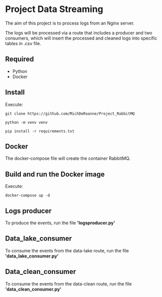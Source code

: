 # Project Data Streaming

The aim of this project is to process logs from an Nginx server.

The logs will be processed via a route that includes a producer and two consumers, which will insert the processed and cleaned logs into specific tables in .csv file.


## Required

* Python
* Docker


## Install

Execute:

```console
git clone https://github.com/MichDeRoanne/Project_RabbitMQ
```

```console
python -m venv venv
```

```console
pip install -r requirements.txt
```


## Docker

The docker-compose file will create the container RabbitMQ.


## Build and run the Docker image

Execute:

```console
docker-compose up -d
```


## Logs producer

To produce the events, run the file **'logsproducer.py'**


## Data_lake_consumer

To consume the events from the data-lake route, run the file **'data_lake_consumer.py'**


## Data_clean_consumer

To consume the events from the data-clean route, run the file **'data_clean_consumer.py'**
